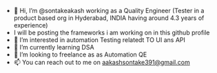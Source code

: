 - 👋 Hi, I’m @sontakeakash working as a Quality Engineer (Tester in a product based org in Hyderabad, INDIA having around 4.3 years of experience)
- I will be posting the frameworks i am working on in this github profile
- 👀 I’m interested in automation Testing relatedt TO UI ans API
- 🌱 I’m currently learning DSA
- 💞️ I’m looking to freelance as as Automation QE
- 📫 You can reach out to me on aakashsontake391@gmail.com

<!---
sontakeakash/sontakeakash is a ✨ special ✨ repository because its `README.md` (this file) appears on your GitHub profile.
You can click the Preview link to take a look at your changes.
--->
